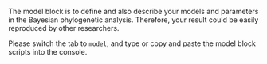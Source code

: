 
The model block is to define and also describe your models and parameters
in the Bayesian phylogenetic analysis.
Therefore, your result could be easily reproduced by other researchers. 

Please switch the tab to `model`, 
and type or copy and paste the model block scripts into the console.

